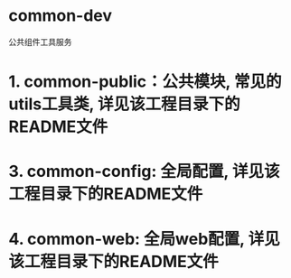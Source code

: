 # common-dev
公共组件工具服务

# 1. common-public：公共模块, 常见的utils工具类, 详见该工程目录下的README文件
# 3. common-config: 全局配置, 详见该工程目录下的README文件
# 4. common-web: 全局web配置, 详见该工程目录下的README文件
